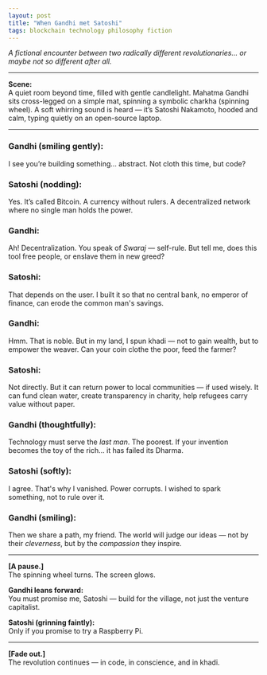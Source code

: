```yaml
---
layout: post
title: "When Gandhi met Satoshi"
tags: blockchain technology philosophy fiction
---
```

*A fictional encounter between two radically different revolutionaries… or maybe not so different after all.*

---

**Scene:**  
A quiet room beyond time, filled with gentle candlelight. Mahatma Gandhi sits cross-legged on a simple mat, spinning a symbolic charkha (spinning wheel). A soft whirring sound is heard — it’s Satoshi Nakamoto, hooded and calm, typing quietly on an open-source laptop.

---

### **Gandhi (smiling gently):**  
I see you’re building something... abstract. Not cloth this time, but code?

### **Satoshi (nodding):**  
Yes. It’s called Bitcoin. A currency without rulers. A decentralized network where no single man holds the power.

### **Gandhi:**  
Ah! Decentralization. You speak of *Swaraj* — self-rule. But tell me, does this tool free people, or enslave them in new greed?

### **Satoshi:**  
That depends on the user. I built it so that no central bank, no emperor of finance, can erode the common man's savings.

### **Gandhi:**  
Hmm. That is noble. But in my land, I spun khadi — not to gain wealth, but to empower the weaver. Can your coin clothe the poor, feed the farmer?

### **Satoshi:**  
Not directly. But it can return power to local communities — if used wisely. It can fund clean water, create transparency in charity, help refugees carry value without paper.

### **Gandhi (thoughtfully):**  
Technology must serve the *last man*. The poorest. If your invention becomes the toy of the rich... it has failed its Dharma.

### **Satoshi (softly):**  
I agree. That's why I vanished. Power corrupts. I wished to spark something, not to rule over it.

### **Gandhi (smiling):**  
Then we share a path, my friend. The world will judge our ideas — not by their *cleverness*, but by the *compassion* they inspire.

---

**[A pause.]**  
The spinning wheel turns. The screen glows.

**Gandhi leans forward:**  
You must promise me, Satoshi — build for the village, not just the venture capitalist.

**Satoshi (grinning faintly):**  
Only if you promise to try a Raspberry Pi.

---

**[Fade out.]**  
The revolution continues — in code, in conscience, and in khadi.